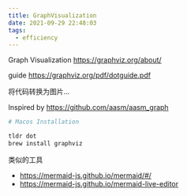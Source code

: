 ```yaml
---
title: GraphVisualization
date: 2021-09-29 22:48:03
tags:
  - efficiency
---
```


Graph Visualization
https://graphviz.org/about/

guide
https://graphviz.org/pdf/dotguide.pdf

将代码转换为图片...

Inspired by https://github.com/aasm/aasm_graph

```bash
# Macos Installation

tldr dot
brew install graphviz
```

类似的工具

+ https://mermaid-js.github.io/mermaid/#/
+ https://mermaid-js.github.io/mermaid-live-editor


